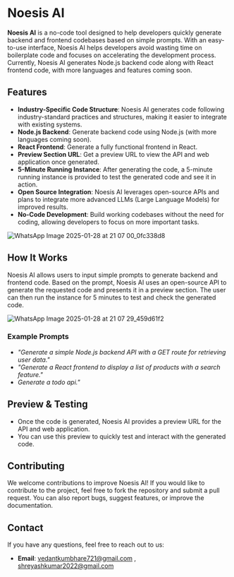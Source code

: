 
# Noesis AI

**Noesis AI** is a no-code tool designed to help developers quickly generate backend and frontend codebases based on simple prompts. With an easy-to-use interface, Noesis AI helps developers avoid wasting time on boilerplate code and focuses on accelerating the development process. Currently, Noesis AI generates Node.js backend code along with React frontend code, with more languages and features coming soon.

## Features

- **Industry-Specific Code Structure**: Noesis AI generates code following industry-standard practices and structures, making it easier to integrate with existing systems.
- **Node.js Backend**: Generate backend code using Node.js (with more languages coming soon).
- **React Frontend**: Generate a fully functional frontend in React.
- **Preview Section URL**: Get a preview URL to view the API and web application once generated.
- **5-Minute Running Instance**: After generating the code, a 5-minute running instance is provided to test the generated code and see it in action.
- **Open Source Integration**: Noesis AI leverages open-source APIs and plans to integrate more advanced LLMs (Large Language Models) for improved results.
- **No-Code Development**: Build working codebases without the need for coding, allowing developers to focus on more important tasks.

![WhatsApp Image 2025-01-28 at 21 07 00_0fc338d8](https://github.com/user-attachments/assets/7533ca07-a254-4a8d-84b6-5deb983becd7)


## How It Works

Noesis AI allows users to input simple prompts to generate backend and frontend code. Based on the prompt, Noesis AI uses an open-source API to generate the requested code and presents it in a preview section. The user can then run the instance for 5 minutes to test and check the generated code.

![WhatsApp Image 2025-01-28 at 21 07 29_459d61f2](https://github.com/user-attachments/assets/0b1d8d1d-0bde-4802-a233-63a3e4358de1)


### Example Prompts

- *"Generate a simple Node.js backend API with a GET route for retrieving user data."*
- *"Generate a React frontend to display a list of products with a search feature."*
- *Generate a todo api."*

## Preview & Testing

- Once the code is generated, Noesis AI provides a preview URL for the API and web application.
- You can use this preview to quickly test and interact with the generated code.

## Contributing

We welcome contributions to improve Noesis AI! If you would like to contribute to the project, feel free to fork the repository and submit a pull request. You can also report bugs, suggest features, or improve the documentation.


## Contact

If you have any questions, feel free to reach out to us:

- **Email**: vedantkumbhare721@gmail.com , shreyashkumar2022@gmail.com

